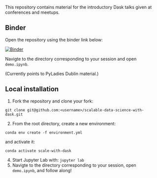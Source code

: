 This repository contains material for the introductory Dask talks given at conferences and meetups.

## Binder

Open the repository using the binder link below:

[![Binder](https://mybinder.org/badge_logo.svg)](https://mybinder.org/v2/gh/pavithraes/scalable-data-science-with-dask/main?urlpath=lab/tree/pyladies-dublin/demo.ipynb)

Navigte to the directory corresponding to your session and open `demo.ipynb`.

(Currently points to PyLadies Dublin material.)

## Local installation

1. Fork the repository and clone your fork:
```
git clone git@github.com:<username>/scalable-data-science-with-dask.git
```
2. From the root directory, create a new environment:
```
conda env create -f environment.yml
```
and activate it:
```
conda activate scale-with-dask
```
4. Start Jupyter Lab with: `jupyter lab`
5. Navigte to the directory corresponding to your session, open `demo.ipynb`, and follow along!
